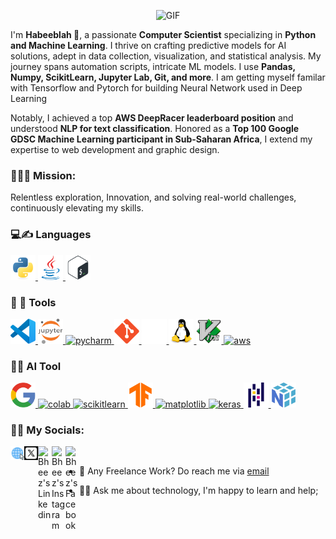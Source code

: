 <p align="center">
  <img alt="GIF" height="100" width="300" src="https://raw.githubusercontent.com/gist/Prince-Shivaram/3ace2c813ca49546f3f5f20cd03a2d3e/raw/6058e76860d16ee29df949da3166b3653959318f/hello.gif" />
</p>

I'm **Habeeblah 👋**, a passionate **Computer Scientist** specializing in **Python and Machine Learning**. I thrive on crafting predictive models for AI solutions, adept in data collection, visualization, and statistical analysis. My journey spans automation scripts, intricate ML models. I use **Pandas, Numpy, ScikitLearn, Jupyter Lab, Git, and more**. I am getting myself familar with Tensorflow and Pytorch for building Neural Network used in Deep Learning

Notably, I achieved a top **AWS DeepRacer leaderboard position** and understood **NLP for text classification**. Honored as a **Top 100 Google GDSC Machine Learning participant in Sub-Saharan Africa**, I extend my expertise to web development and graphic design. 

### 👩‍💻💡 Mission:
Relentless exploration, Innovation, and solving real-world challenges, continuously elevating my skills.

### 💻✍️ Languages
<a href="https://www.python.org" target="_blank"> <img src="/images/python-original.svg" alt="python-lang" width="40" height="40"/> </a>
<a href="https://www.java.com/en/" target="_blank"> <img src="/images/java-original.svg" alt="java-lang" width="40" height="40"/> </a>
<a href="https://en.wikipedia.org/wiki/Bash_(Unix_shell)" target="_blank"> <img src="/images/bash-original.svg" alt="bash" width="40" height="40"/> </a>


### 🧰 🔧 Tools
<a href="https://code.visualstudio.com" target="_blank"> <img src="https://github.com/devicons/devicon/blob/master/icons/vscode/vscode-original.svg" alt="vscode" width="40" height="40"/> </a>
<a href="https://jupyter.org/try" target="_blank"> <img src="/images/jupyter-original-wordmark.svg" alt="jupyterlab" width="40" height="40"/> </a>
<a href="https://www.jetbrains.com/pycharm" target="_blank"> <img src="https://resources.jetbrains.com/storage/products/company/brand/logos/PyCharm_icon.svg?_gl=1*1247uew*_ga*NTQ2NTE4ODk1LjE2ODc3MTgwOTI.*_ga_9J976DJZ68*MTY4NzcxODA5MS4xLjEuMTY4NzcxODExMy40NS4wLjA.&_ga=2.37694048.1980823379.1687718092-546518895.1687718092" alt="pycharm" width="40" height="40"/> </a>
<a href="https://git-scm.com" target="_blank"> <img src="https://github.com/devicons/devicon/blob/master/icons/git/git-original.svg" alt="git" width="40" height="40"/> </a>
<a href="https://github.com" target="_blank"> <img src="https://github.com/ralphcajipe/ralphcajipe/blob/main/images/github.png" alt="github" width="40" height="40"/> </a>
<a href="https://www.linux.org" target="_blank"> <img src="https://github.com/devicons/devicon/blob/master/icons/linux/linux-original.svg" alt="linux" width="40" height="40"/> </a>
<a href="https://www.vim.org" target="_blank"> <img src="https://github.com/devicons/devicon/blob/master/icons/vim/vim-original.svg" alt="vim" width="40" height="40"/> </a>
<a href="https://aws.amazon.com" target="_blank"> <img src="https://upload.wikimedia.org/wikipedia/commons/9/93/Amazon_Web_Services_Logo.svg" alt="aws" width="40" height="40"/> </a>

### 🧠🤖 AI Tool
<a href="https://google.com" target="_blank"> <img src="/images/google-original.svg" alt="google-search" width="40" height="40"/> </a>
<a href="https://colab.research.google.com" target="_blank"> <img src="https://colab.research.google.com/img/colab_favicon_256px.png" alt="colab" width="40" height="40"/> </a>
<a href="https://scikit-learn.org/stable" target="_blank"> <img src="https://upload.wikimedia.org/wikipedia/commons/0/05/Scikit_learn_logo_small.svg" alt="scikitlearn" width="40" height="40"/> </a>
<a href="https://www.tensorflow.org/" target="_blank"> <img src="https://github.com/devicons/devicon/blob/master/icons/tensorflow/tensorflow-original.svg" alt="tensorflow" width="40" height="40"/> </a>
<a href="https://matplotlib.org" target="_blank"> <img src="https://upload.wikimedia.org/wikipedia/commons/0/01/Created_with_Matplotlib-logo.svg" alt="matplotlib" width="40" height="40"/> </a>
<a href="https://keras.io" target="_blank"> <img src="https://upload.wikimedia.org/wikipedia/commons/a/ae/Keras_logo.svg" alt="keras" width="40" height="40"/> </a>
<a href="https://pandas.pydata.org" target="_blank"> <img src="https://github.com/devicons/devicon/blob/master/icons/pandas/pandas-original.svg" alt="pandas" width="40" height="40"/> </a>
<a href="https://numpy.org" target="_blank"> <img src="https://github.com/devicons/devicon/blob/master/icons/numpy/numpy-original.svg" alt="numpy" width="40" height="40"/> </a>

### 📱🌐 My Socials: 
<a href="https://bheez.netlify.app">
  <img align="left" alt="Bheez's Website" width="22px" src="/images/website-icon.png" />
</a> 
<a href="https://twitter.com/HAberejo">
  <img align="left" alt="Bheez's X" width="22px" src="/images/twitterx-icon.svg" />
</a>
<a href="https://www.linkedin.com/in/habeeblah-aberejo-572109179"> <img align="left" alt="Bheez's Linkedin" width="22px" src="https://cdn-icons-png.flaticon.com/512/174/174857.png"/>
</a>
<a href="https://www.instagram.com/_holardipupo/"><img align="left" alt="Bheez's Instagram" width="22px" src="https://upload.wikimedia.org/wikipedia/commons/thumb/e/e7/Instagram_logo_2016.svg/768px-Instagram_logo_2016.svg.png" />
</a>
<a href="https://www.facebook.com/Aberejo.Habeeblah.Oladipupo/"><img align="left" alt="Bheez's Facebook" width="22px" src="https://raw.githubusercontent.com/obakriad/obakriad/master/assets/icons/facebook.svg" />
</a>
</a> 

<br/>

- 💼 Any Freelance Work? Do reach me via [email](mailto:habeeblahaberejo01@gmail.com)

- 💬🤝 Ask me about technology, I'm happy to learn and help;
<p align="left">
<br/>
<!--
### ⭐ RELEVANT CERTIFICATIONS

* [Advanced Learning Algorithms (DeepLearning.AI & Stanford University)](https://www.coursera.org/account/accomplishments/certificate/9TKKNUDQQ8AE)
* [Supervised Machine Learning: Regression and Classification (DeepLearning.AI & Stanford University)](https://www.coursera.org/account/accomplishments/certificate/4P5HTS445C9U)
* [CS50's Introduction to Computer Science (Harvard University)](https://certificates.cs50.io/adc2f033-16f9-4d58-bd33-f48431c2a92e.pdf?size=letter)
* [CS50 Python (Harvard University)](https://certificates.cs50.io/a2df9b8d-b01a-46f4-bca2-25d9082c8c33.pdf?size=letter)
* [Machine Learning with Python (freeCodeCamp)](https://www.freecodecamp.org/certification/ralphcajipe/machine-learning-with-python-v7)
* [AI For Everyone (deeplearning.ai - Coursera)](https://www.coursera.org/account/accomplishments/certificate/KAVAW28N32DQ)
* [Certified IT Specialist - Python](https://www.credly.com/badges/3c723206-75b7-4689-80d0-454bc03ad6ab)
* [Artificial Intelligence Foundations: Machine Learning (LinkedIn Learning)](https://drive.google.com/file/d/1zRBmMjQUZtSX5DwyFtoOdKy3jgO233nn/view)
* [Become a Machine Learning Specialist (LinkedIn Learning)](https://drive.google.com/file/d/1O7Xs4v7fXaz0qpkW89MvNPJIcGSouB6o/view) -->
<!--
 I have obtained other certifications from 2018 to the present, including those for Python, Data Analytics, Java, IoT, DevNet, and PowerPoint.
<!--
### 📚My education

My foundation for writing clean software roots in books and courses from leaders of specific topics. While formal education is important, I've found that it's often not enough to achieve my goals. That's why I spend a lot of time outside of school working on practical, real-world projects that help me put my abilities to use.
<!--
**- BACHELOR OF SCIENCE (B.S.), COMPUTER SCIENCE**

_Software Engineering Specialization. FEU Institute of Technology, Philippines. 2019 - Present_

**- BACHELOR OF SCIENCE (B.S.), COMPUTER SCIENCE**

_Wesleyan University-Philippines, Philippines. 2018 - 2019_

**Coursework:** Software Applications, Computer Programming, Web Development, Living in the IT Era
-->
<!--

<!--
Hi, I'm<strong>  Aberejo Habeeblah O. </strong> But also known by my a nick <strong> BHEEZ</strong>. 
I am a skilled Python enthusiast proficient in crafting intelligent solutions. My journey includes creating automation scripts and intricate machine learning models. I've learnt and worked with Python, along with frameworks like Pandas, Numpy, ScikitLearn with tools like Jupyter Lab, Git and more, to gather experience and build solutions.

<!--
One highlight was my adventure with AWS DeepRacer, where I create and refine a reinforcement models for a self driven car, which maintained a top position on the AWS Deepracer leaderboard. Another moments was building a machine learning model for text classification using cutting-edge NLP techniques. 
<br/>
I am also proud to be recognized as a Top 100 participant in the <strong>Machine Learning track by Google GDSC in Sub-Saharan Africa.</strong> Beyond my technical skills, I have ventured into web development and graphic/brand design. My mission is to continue exploring, innovating, and contributing to real-world problems, consistently pushing my skills and knowledge to new heights.

<img align="right" alt="GIF" src="https://c.tenor.com/2uyENRmiUt0AAAAC/coding.gif" width="200" />
<br/>
<br/>

#### Languages and Tools:

<br/>

<code><img height="25" src="https://raw.githubusercontent.com/github/explore/80688e429a7d4ef2fca1e82350fe8e3517d3494d/topics/python/python.png"></code>
<code><img height="20" src="https://avatars.githubusercontent.com/u/27804?s=200&v=4"></code>
<code><img height="20" src="https://raw.githubusercontent.com/github/explore/80688e429a7d4ef2fca1e82350fe8e3517d3494d/topics/html/html.png"></code>
<code><img height="20" src="https://raw.githubusercontent.com/github/explore/80688e429a7d4ef2fca1e82350fe8e3517d3494d/topics/css/css.png"></code>
<code><img height="20" src="https://raw.githubusercontent.com/github/explore/80688e429a7d4ef2fca1e82350fe8e3517d3494d/topics/javascript/javascript.png"></code>
<code><img height="20" src="https://raw.githubusercontent.com/github/explore/80688e429a7d4ef2fca1e82350fe8e3517d3494d/topics//fortran/fortran.psng"></code>
<code><img height="20" src="https://raw.githubusercontent.com/github/explore/f3e22f0dca2be955676bc70d6214b95b13354ee8/topics/c/c.png"></code>

<code><img height="20" src="https://raw.githubusercontent.com/github/explore/80688e429a7d4ef2fca1e82350fe8e3517d3494d/topics/git/git.png"></code>


[comment]: <> (<code><img height="20" src="https://raw.githubusercontent.com/github/explore/80688e429a7d4ef2fca1e82350fe8e3517d3494d/topics/angular/angular.png"></code>)

[comment]: <> (<code><img height="20" src="https://raw.githubusercontent.com/github/explore/80688e429a7d4ef2fca1e82350fe8e3517d3494d/topics/react/react.png"></code>)
</p>
<br/><br/><br/><br/><br/><br/><br/>
<!-- <p align="center">
  <strong>If you like what I do, maybe consider buying me a coffee/tea 🥺👉👈</strong>
  <br />
  <a href="https://www.buymeacoffee.com" target="_blank"><img alt="Buy Me A Coffee" width="150" src="https://cdn.buymeacoffee.com/buttons/v2/default-red.png"></a>
</p> -->
<br />
<!-- <p align="center"><strong>📈 My github stats</strong></p>
<p align="center"> <img src="https://github-readme-stats.vercel.app/api?username=iamfoysal&show_icons=true&theme=gotham" alt="imfoysal" />
<p align="center"><img  src="https://github-readme-streak-stats.herokuapp.com/?user=iamfoysal&show_icons=true&theme=gotham" alt="iamfoysal" /></p>
<p align="center"><img width="50%" src="https://github-readme-stats.vercel.app/api/top-langs?username=iamfoysal&theme=gotham" alt="iamfoysal"/></p> 
<p align="center"> <a href="https://github.com/ryo-ma/github-profile-trophy">
 <img align="center" src="https://github-profile-trophy.vercel.app/?username=iamfoysal" alt="iamfoysal"/></a> </p> -->
 

